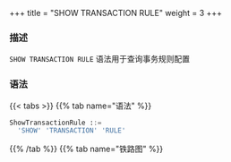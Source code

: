 +++
title = "SHOW TRANSACTION RULE"
weight = 3
+++

### 描述

`SHOW TRANSACTION RULE` 语法用于查询事务规则配置
### 语法

{{< tabs >}}
{{% tab name="语法" %}}
```sql
ShowTransactionRule ::=
  'SHOW' 'TRANSACTION' 'RULE'
```
{{% /tab %}}
{{% tab name="铁路图" %}}
<iframe frameborder="0" name="diagram" id="diagram" width="100%" height="100%"></iframe>
{{% /tab %}}
{{< /tabs >}}

### 返回值说明

| 列             | 说明          |
|----------------|--------------|
| default_type   | 默认事务类型   |
| provider_type  | 事务提供者类型  |
| props          | 事务参数       |

### 示例

- 查询权限规则配置

```sql
SHOW TRANSACTION RULE;
```

```sql
mysql> SHOW TRANSACTION RULE;
+--------------+---------------+-------+
| default_type | provider_type | props |
+--------------+---------------+-------+
| LOCAL        |               |       |
+--------------+---------------+-------+
1 row in set (0.05 sec)
```

### 保留字

`SHOW`、`TRANSACTION`、`RULE`

### 相关链接

- [保留字](/cn/user-manual/shardingsphere-proxy/distsql/syntax/reserved-word/)